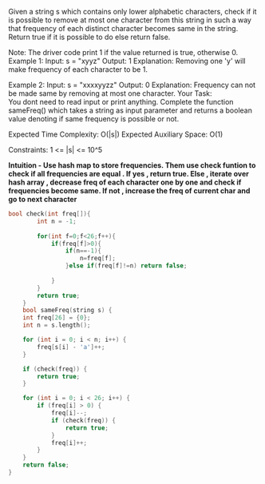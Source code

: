 Given a string s which contains only lower alphabetic characters, check if it is possible to remove at most one character from this string in such a way that frequency of each distinct character
becomes same in the string. Return true if it is possible to do else return false.

Note: The driver code print 1 if the value returned is true, otherwise 0.
Example 1:
Input:
s = "xyyz"
Output: 
1 
Explanation: 
Removing one 'y' will make frequency of each character to be 1.

Example 2:
Input:
s = "xxxxyyzz"
Output: 
0
Explanation: 
Frequency can not be made same by removing at most one character.
Your Task:  
You dont need to read input or print anything. Complete the function sameFreq() which takes a string as input parameter and returns a boolean value denoting if same frequency is possible or not.

Expected Time Complexity: O(|s|) 
Expected Auxiliary Space: O(1)

Constraints:
1 <= |s| <= 10^5


__Intuition - Use hash map to store frequencies. Them use check funtion to check if all frequencies are equal . If yes , return true. Else , iterate over hash array , decrease freq of each character one by one
and check if frequencies become same. If not , increase the freq of current char and go to next character__

```C++
bool check(int freq[]){
        int n = -1;
        
        for(int f=0;f<26;f++){
            if(freq[f]>0){
                if(n==-1){
                    n=freq[f];
                }else if(freq[f]!=n) return false;
                
            }
        }
        return true;
    }
	bool sameFreq(string s) {
    int freq[26] = {0};
    int n = s.length();

    for (int i = 0; i < n; i++) {
        freq[s[i] - 'a']++;
    }

    if (check(freq)) {
        return true;
    }

    for (int i = 0; i < 26; i++) {
        if (freq[i] > 0) {
            freq[i]--;
            if (check(freq)) {
                return true;
            }
            freq[i]++;
        }
    }
    return false;
}
```
